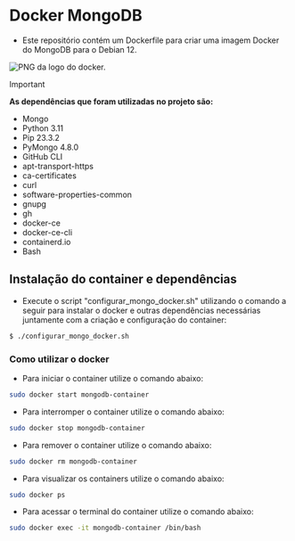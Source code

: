 # Docker MongoDB

- Este repositório contém um Dockerfile para criar uma imagem Docker do MongoDB para o Debian 12.

![PNG da logo do docker.](https://upload.wikimedia.org/wikipedia/commons/e/ea/Docker_%28container_engine%29_logo_%28cropped%29.png)

> [!IMPORTANT]
> **As dependências que foram utilizadas no projeto são:**
> - Mongo
> - Python 3.11
> - Pip 23.3.2
> - PyMongo 4.8.0
> - GitHub CLI
> - apt-transport-https
> - ca-certificates
> - curl
> - software-properties-common
> - gnupg
> - gh
> - docker-ce
> - docker-ce-cli
> - containerd.io
> - Bash

## Instalação do container e dependências

- Execute o script "configurar_mongo_docker.sh" utilizando o comando a seguir para instalar o docker e outras dependências necessárias juntamente com a criação e configuração do container:
```bash
$ ./configurar_mongo_docker.sh
```

### Como utilizar o docker

- Para iniciar o container utilize o comando abaixo:
```bash
sudo docker start mongodb-container
```

- Para interromper o container utilize o comando abaixo:
```bash
sudo docker stop mongodb-container
```

- Para remover o container utilize o comando abaixo:
```bash
sudo docker rm mongodb-container
```

- Para visualizar os containers utilize o comando abaixo:
```bash
sudo docker ps
```

- Para acessar o terminal do container utilize o comando abaixo:
```bash
sudo docker exec -it mongodb-container /bin/bash
```
